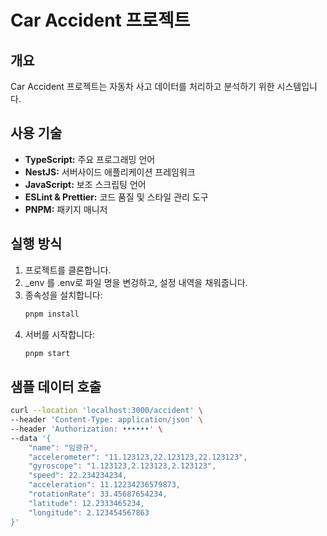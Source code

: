 # Car Accident 프로젝트

## 개요
Car Accident 프로젝트는 자동차 사고 데이터를 처리하고 분석하기 위한 시스템입니다.

## 사용 기술
- **TypeScript:** 주요 프로그래밍 언어
- **NestJS:** 서버사이드 애플리케이션 프레임워크
- **JavaScript:** 보조 스크립팅 언어
- **ESLint & Prettier:** 코드 품질 및 스타일 관리 도구
- **PNPM:** 패키지 매니저

## 실행 방식
1. 프로젝트를 클론합니다.
2. _env 를 .env로 파일 명을 변겅하고, 설정 내역을 채워줍니다.  
3. 종속성을 설치합니다:
    ```bash
    pnpm install
    ```
4. 서버를 시작합니다:
    ```bash
    pnpm start
    ```

## 샘플 데이터 호출
```bash
curl --location 'localhost:3000/accident' \
--header 'Content-Type: application/json' \
--header 'Authorization: ••••••' \
--data '{
    "name": "임광규",
    "accelerometer": "11.123123,22.123123,22.123123",
    "gyroscope": "1.123123,2.123123,2.123123",
    "speed": 22.234234234,
    "acceleration": 11.12234236579873,
    "rotationRate": 33.45687654234,
    "latitude": 12.2333465234,
    "longitude": 2.123454567863
}'
```